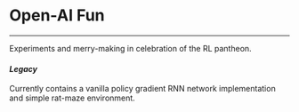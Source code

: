 # Open-AI Fun

---
Experiments and merry-making in celebration of the RL pantheon.

#### _Legacy_
Currently contains a vanilla policy gradient RNN network implementation
and simple rat-maze environment.

